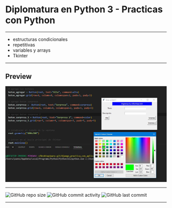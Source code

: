 # Diplomatura en Python 3 - Practicas con Python
----
- estructuras condicionales
- repetitivas
- variables y arrays
- Tkinter

----

## Preview

![captura](https://github.com/eliasescalante/practicas_con_python/blob/main/Capture.JPG)

----

![GitHub repo size](https://img.shields.io/github/repo-size/eliasescalante/practicas_con_python
)
![GitHub commit activity](https://img.shields.io/github/commit-activity/m/eliasescalante/practicas_con_python
)
![GitHub last commit](https://img.shields.io/github/last-commit/eliasescalante/practicas_con_python
)

----
